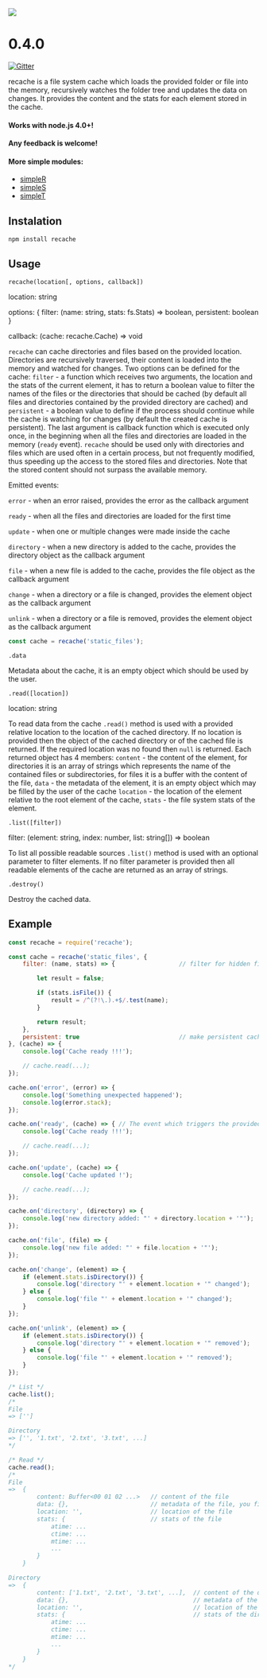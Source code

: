 <img src="https://raw.github.com/micnic/recache/master/logo.png"/>

# 0.4.0

[![Gitter](https://badges.gitter.im/recache.png)](https://gitter.im/micnic/recache)

recache is a file system cache which loads the provided folder or file into the memory, recursively watches the folder tree and updates the data on changes. It provides the content and the stats for each element stored in the cache.

#### Works with node.js 4.0+!
#### Any feedback is welcome!

#### More simple modules:
- [simpleR](https://www.npmjs.com/package/simpler)
- [simpleS](https://www.npmjs.com/package/simples)
- [simpleT](https://www.npmjs.com/package/simplet)

## Instalation

    npm install recache

## Usage

`recache(location[, options, callback])`

location: string

options: { filter: (name: string, stats: fs.Stats) => boolean, persistent: boolean }

callback: (cache: recache.Cache) => void

`recache` can cache directories and files based on the provided location. Directories are recursively traversed, their content is loaded into the memory and watched for changes. Two options can be defined for the cache: `filter` - a function which receives two arguments, the location and the stats of the current element, it has to return a boolean value to filter the names of the files or the directories that should be cached (by default all files and directories contained by the provided directory are cached) and `persistent` - a boolean value to define if the process should continue while the cache is watching for changes (by default the created cache is persistent). The last argument is callback function which is executed only once, in the beginning when all the files and directories are loaded in the memory (`ready` event). `recache` should be used only with directories and files which are used often in a certain process, but not frequently modified, thus speeding up the access to the stored files and directories. Note that the stored content should not surpass the available memory.

Emitted events:

`error` - when an error raised, provides the error as the callback argument

`ready` - when all the files and directories are loaded for the first time

`update` - when one or multiple changes were made inside the cache

`directory` - when a new directory is added to the cache, provides the directory object as the callback argument

`file` - when a new file is added to the cache, provides the file object as the callback argument

`change` - when a directory or a file is changed, provides the element object as the callback argument

`unlink` - when a directory or a file is removed, provides the element object as the callback argument

```js
const cache = recache('static_files');
```

`.data`

Metadata about the cache, it is an empty object which should be used by the user.

`.read([location])`

location: string

To read data from the cache `.read()` method is used with a provided relative location to the location of the cached directory. If no location is provided then the object of the cached directory or of the cached file is returned. If the required location was no found then `null` is returned. Each returned object has 4 members: `content` - the content of the element, for directories it is an array of strings which represents the name of the contained files or subdirectories, for files it is a buffer with the content of the file, `data` - the metadata of the element, it is an empty object which may be filled by the user of the cache `location` - the location of the element relative to the root element of the cache, `stats` - the file system stats of the element.

`.list([filter])`

filter: (element: string, index: number, list: string[]) => boolean

To list all possible readable sources `.list()` method is used with an optional parameter to filter elements. If no filter parameter is provided then all readable elements of the cache are returned as an array of strings.

`.destroy()`

Destroy the cached data.

## Example

```js
const recache = require('recache');

const cache = recache('static_files', {
    filter: (name, stats) => {	                // filter for hidden files, by default all files and directories are cached

        let result = false;

        if (stats.isFile()) {
            result = /^(?!\.).+$/.test(name);
        }

        return result;
    },
    persistent: true	                        // make persistent cache, default is false
}, (cache) => {
    console.log('Cache ready !!!');

    // cache.read(...);
});

cache.on('error', (error) => {
    console.log('Something unexpected happened');
    console.log(error.stack);
});

cache.on('ready', (cache) => { // The event which triggers the provided callback
    console.log('Cache ready !!!');

    // cache.read(...);
});

cache.on('update', (cache) => {
    console.log('Cache updated !');

    // cache.read(...);
});

cache.on('directory', (directory) => {
    console.log('new directory added: "' + directory.location + '"');
});

cache.on('file', (file) => {
    console.log('new file added: "' + file.location + '"');
});

cache.on('change', (element) => {
    if (element.stats.isDirectory()) {
        console.log('directory "' + element.location + '" changed');
    } else {
        console.log('file "' + element.location + '" changed');
    }
});

cache.on('unlink', (element) => {
    if (element.stats.isDirectory()) {
        console.log('directory "' + element.location + '" removed');
    } else {
        console.log('file "' + element.location + '" removed');
    }
});

/* List */
cache.list();
/*
File
=> ['']

Directory
=> ['', '1.txt', '2.txt', '3.txt', ...]
*/

/* Read */
cache.read();
/*
File
=>  {
        content: Buffer<00 01 02 ...>   // content of the file
        data: {},                       // metadata of the file, you fill it
        location: '',                   // location of the file
        stats: {                        // stats of the file
            atime: ...
            ctime: ...
            mtime: ...
            ...
        }
    }

Directory
=>  {
        content: ['1.txt', '2.txt', '3.txt', ...],  // content of the directory
        data: {},                                   // metadata of the directory, you fill it
        location: '',                               // location of the directory
        stats: {                                    // stats of the directory
            atime: ...
            ctime: ...
            mtime: ...
            ...
        }
    }
*/
```